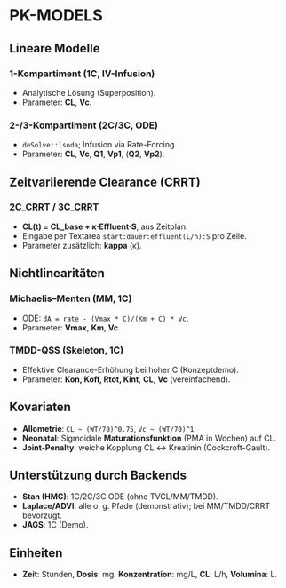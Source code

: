 # PK-MODELS

## Lineare Modelle
### 1-Kompartiment (1C, IV-Infusion)
- Analytische Lösung (Superposition).  
- Parameter: **CL**, **Vc**.

### 2-/3-Kompartiment (2C/3C, ODE)
- `deSolve::lsoda`; Infusion via Rate-Forcing.  
- Parameter: **CL**, **Vc**, **Q1**, **Vp1**, (**Q2**, **Vp2**).

## Zeitvariierende Clearance (CRRT)
### 2C_CRRT / 3C_CRRT
- **CL(t) = CL_base + κ·Effluent·S**, aus Zeitplan.  
- Eingabe per Textarea `start:dauer:effluent(L/h):S` pro Zeile.  
- Parameter zusätzlich: **kappa** (κ).

## Nichtlinearitäten
### Michaelis–Menten (MM, 1C)
- ODE: `dA = rate - (Vmax * C)/(Km + C) * Vc`.  
- Parameter: **Vmax**, **Km**, **Vc**.

### TMDD-QSS (Skeleton, 1C)
- Effektive Clearance-Erhöhung bei hoher C (Konzeptdemo).  
- Parameter: **Kon, Koff, Rtot, Kint**, **CL**, **Vc** (vereinfachend).

## Kovariaten
- **Allometrie**: `CL ~ (WT/70)^0.75`, `Vc ~ (WT/70)^1`.  
- **Neonatal**: Sigmoidale **Maturationsfunktion** (PMA in Wochen) auf CL.  
- **Joint-Penalty**: weiche Kopplung CL ↔ Kreatinin (Cockcroft-Gault).

## Unterstützung durch Backends
- **Stan (HMC)**: 1C/2C/3C ODE (ohne TVCL/MM/TMDD).  
- **Laplace/ADVI**: alle o. g. Pfade (demonstrativ); bei MM/TMDD/CRRT bevorzugt.  
- **JAGS**: 1C (Demo).

## Einheiten
- **Zeit**: Stunden, **Dosis**: mg, **Konzentration**: mg/L, **CL**: L/h, **Volumina**: L.
